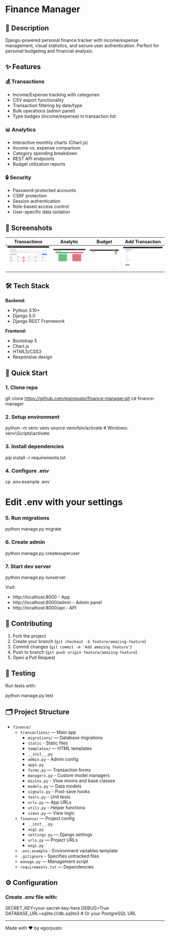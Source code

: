 # Finance Manager

## 📝 Description
Django-powered personal finance tracker with income/expense management, visual statistics, and secure user authentication. Perfect for personal budgeting and financial analysis.

## ✨ Features

### 💰 Transactions
- Income/Expense tracking with categories
- CSV export functionality
- Transaction filtering by date/type
- Bulk operations (admin panel)
- Type badges (income/expense) in transaction list

### 📊 Analytics
- Interactive monthly charts (Chart.js)
- Income vs. expense comparison
- Category spending breakdown
- REST API endpoints
- Budget utilization reports

### 🔒 Security
- Password-protected accounts
- CSRF protection
- Session authentication
- Role-based access control
- User-specific data isolation

## 📸 Screenshots

| Transactions | Analytic | Budget | Add Transaction |
|-----------|--------------|-----------|-----------|
| ![Transactions](screenshots/transactions.png) | ![Statistics](screenshots/statistics.png) | ![Budget](screenshots/budget.png) | ![Add Transaction](screenshots/add_transaction.png) |

## 🛠 Tech Stack

**Backend:**
- Python 3.10+
- Django 5.0
- Django REST Framework

**Frontend:**
- Bootstrap 5
- Chart.js
- HTML5/CSS3
- Responsive design

## 🚀 Quick Start

### 1. Clone repo
git clone https://github.com/egorpusto/finance-manager.git
cd finance-manager

### 2. Setup environment
python -m venv venv
source venv/bin/activate  # Windows: venv\Scripts\activate

### 3. Install dependencies
pip install -r requirements.txt

### 4. Configure .env
cp .env.example .env
# Edit .env with your settings

### 5. Run migrations
python manage.py migrate

### 6. Create admin
python manage.py createsuperuser

### 7. Start dev server
python manage.py runserver

Visit:

- http://localhost:8000 - App
- http://localhost:8000/admin - Admin panel
- http://localhost:8000/api - API

## 🤝 Contributing
1. Fork the project  
2. Create your branch (`git checkout -b feature/amazing-feature`)  
3. Commit changes (`git commit -m 'Add amazing feature'`)  
4. Push to branch (`git push origin feature/amazing-feature`)  
5. Open a Pull Request  

## 🧪 Testing

Run tests with:

python manage.py test

## 🗂 Project Structure

- `finance/`
  - `transactions/` — Main app
    - `migrations/` — Database migrations
    - `static` - Static files
    - `templates/` — HTML templates
    - `__init__.py`
    - `admin.py` - Admin config
    - `apps.py`
    - `forms.py` — Transaction forms
    - `managers.py` - Custom model managers
    - `mixins.py` - View mixins and base classes
    - `models.py` — Data models
    - `signals.py` - Post-save hooks
    - `tests.py` - Unit tests
    - `urls.py` — App URLs
    - `utils.py` - Helper functions
    - `views.py` — View logic
  - `finance/` — Project config
    - `__init__.py`
    - `asgi.py`
    - `settings.py` — Django settings
    - `urls.py` — Project URLs
    - `wsgi.py`
  - `.env.example` - Environment variables template
  - `.gitignore` - Specifies untracked files
  - `manage.py` — Management script
  - `requirements.txt` — Dependencies

## ⚙️ Configuration

### Create .env file with:

SECRET_KEY=your-secret-key-here
DEBUG=True
DATABASE_URL=sqlite:///db.sqlite3  # Or your PostgreSQL URL

---

Made with ❤️ by egorpusto